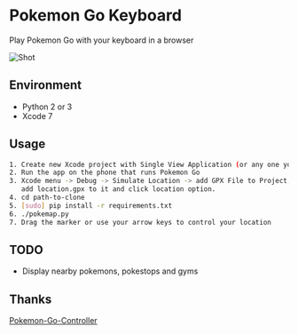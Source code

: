 # Pokemon Go Keyboard

Play Pokemon Go with your keyboard in a browser

![Shot](assets/shot.png)

Environment
------------
- Python 2 or 3
- Xcode 7

Usage
------------
```bash
1. Create new Xcode project with Single View Application (or any one you like)
2. Run the app on the phone that runs Pokemon Go
3. Xcode menu -> Debug -> Simulate Location -> add GPX File to Project,
   add location.gpx to it and click location option.
4. cd path-to-clone
5. [sudo] pip install -r requirements.txt
6. ./pokemap.py
7. Drag the marker or use your arrow keys to control your location
```

TODO
----
- Display nearby pokemons, pokestops and gyms

Thanks
------------
[Pokemon-Go-Controller](https://github.com/kahopoon/Pokemon-Go-Controller)

